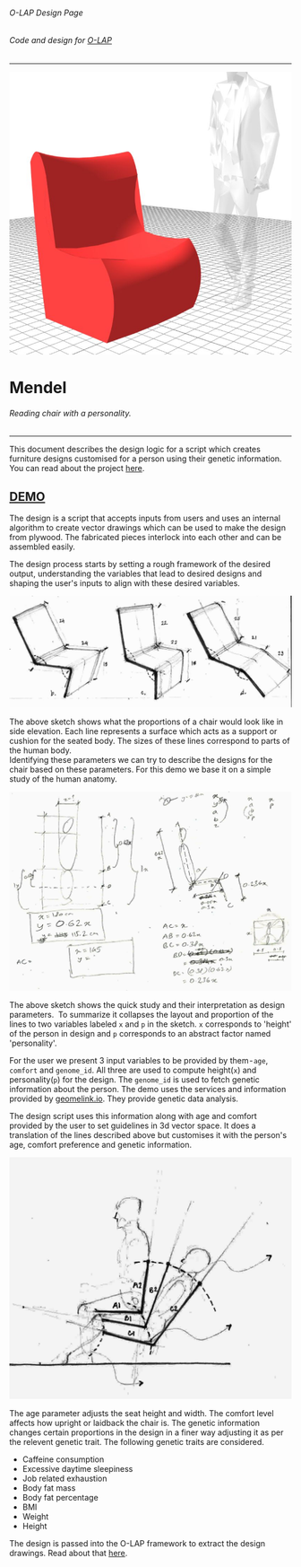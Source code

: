 ###### O-LAP Design Page
###### Code and design for [O-LAP](https://o-lap.com)  
---
![Mendel](https://raw.githubusercontent.com/amitlzkpa/mendel/master/design/display.jpg)
# Mendel  
###### Reading chair with a personality.  
---

This document describes the design logic for a script which creates furniture designs customised for a person using their genetic information.  
You can read about the project [here](https://o-lap.com).  

## [DEMO](https://o-lap.org/app.html?a=amitlzkpa&r=o-lap_mendel)
The design is a script that accepts inputs from users and uses an internal algorithm to create vector drawings which can be used to make the design from plywood. The fabricated pieces interlock into each other and can be assembled easily.  

The design process starts by setting a rough framework of the desired output, understanding the variables that lead to desired designs and shaping the user's inputs to align with these desired variables.  

![Identifying the parametric components.](https://github.com/amitlzkpa/mendel/blob/master/data/concept_profiles.jpg?raw=true)  

The above sketch shows what the proportions of a chair would look like in side elevation. Each line represents a surface which acts as a support or cushion for the seated body. The sizes of these lines correspond to parts of the human body.  
Identifying these parameters we can try to describe the designs for the chair based on these parameters. For this demo we base it on a simple study of the human anatomy.  

![Relating the human proportions to the above parameters.](https://github.com/amitlzkpa/mendel/blob/master/data/concept_ratios.jpg?raw=true)  

The above sketch shows the quick study and their interpretation as design parameters.  
To summarize it collapses the layout and proportion of the lines to two variables labeled `x` and `p` in the sketch. `x` corresponds to 'height' of the person in design and `p` corresponds to an abstract factor named 'personality'.  

For the user we present 3 input variables to be provided by them - `age`, `comfort` and `genome_id`. All three are used to compute height(`x`) and personality(`p`) for the design. The `genome_id` is used to fetch genetic information about the person. The demo uses the services and information provided by [geomelink.io](https://geomelink.io). They provide genetic data analysis.  

The design script uses this information along with age and comfort provided by the user to set guidelines in 3d vector space. It does a translation of the lines described above but customises it with the person's age, comfort preference and genetic information.  

![here](https://github.com/amitlzkpa/mendel/blob/master/data/concept_design3.jpg?raw=true)

The age parameter adjusts the seat height and width. The comfort level affects how upright or laidback the chair is. The genetic information changes certain proportions in the design in a finer way adjusting it as per the relevent genetic trait. The following genetic traits are considered.  
* Caffeine consumption
* Excessive daytime sleepiness
* Job related exhaustion
* Body fat mass
* Body fat percentage
* BMI
* Weight
* Height

The design is passed into the O-LAP framework to extract the design drawings. Read about that [here](https://github.com/O-LAP/home).